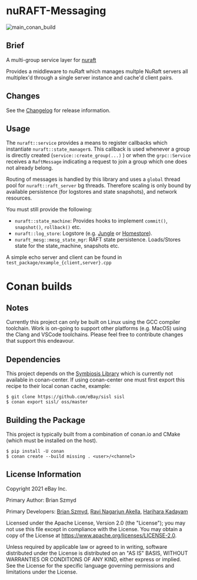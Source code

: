 # nuRAFT-Messaging
![main_conan_build](https://github.com/ebay/nuraft_mesg/actions/workflows/main_conan_build.yml/badge.svg)

## Brief

A multi-group service layer for [nuraft](https://github.com/eBay/nuraft)

Provides a middleware to nuRaft which manages multple NuRaft servers all multiplex'd through a single server instance
and cache'd client pairs.

## Changes

See the [Changelog](CHANGELOG.md) for release information.

## Usage

The `nuraft::service` provides a means to register callbacks which instantiate `nuraft::state_manager`s. This callback
is used whenever a group is directly created (`service::create_group(...)` ) or when the `grpc::Service` receives a
`RaftMessage` indicating a request to join a group which one does not already belong.

Routing of messages is handled by this library and uses a `global` thread pool for `nuraft::raft_server` bg threads.
Therefore scaling is only bound by available persistence (for logstores and state snapshots), and network resources.

You must still provide the following:

* `nuraft::state_machine`: Provides hooks to implement `commit()`, `snapshot()`, `rollback()` etc.
* `nuraft::log_store`: Logstore (e.g. [Jungle](https://github.com/eBay/Jungle) or [Homestore](https://github.com/ebay/Homestore)).
* `nuraft_mesg::mesg_state_mgr`: RAFT state persistence. Loads/Stores state for the state_machine, snapshots etc.

A simple echo server and client can be found in `test_package/example_{client,server}.cpp`

# Conan builds

## Notes

Currently this project can only be built on Linux using the GCC compiler toolchain. Work is on-going to support other
platforms (e.g. MacOS) using the Clang and VSCode toolchains. Please feel free to contribute changes that support this
endeavour.

## Dependencies

This project depends on the [Symbiosis Library](https://github.com/eBay/sisl) which is currently not available
in conan-center. If using conan-center one must first export this recipe to their local conan cache, example:
```
$ git clone https://github.com/eBay/sisl sisl
$ conan export sisl/ oss/master
```

## Building the Package

This project is typically built from a combination of conan.io and CMake (which must be installed on the host).
```
$ pip install -U conan
$ conan create --build missing . <user>/<channel>
```

## License Information
Copyright 2021 eBay Inc.

Primary Author: Brian Szmyd

Primary Developers:
 [Brian Szmyd](https://github.com/szmyd),
 [Ravi Nagarjun Akella](https://github.com/raakella1),
 [Harihara Kadayam](https://github.com/hkadayam)

Licensed under the Apache License, Version 2.0 (the "License"); you may not use this file except in compliance with the
License. You may obtain a copy of the License at https://www.apache.org/licenses/LICENSE-2.0.

Unless required by applicable law or agreed to in writing, software distributed under the License is distributed on an
"AS IS" BASIS, WITHOUT WARRANTIES OR CONDITIONS OF ANY KIND, either express or implied. See the License for the
specific language governing permissions and limitations under the License.
